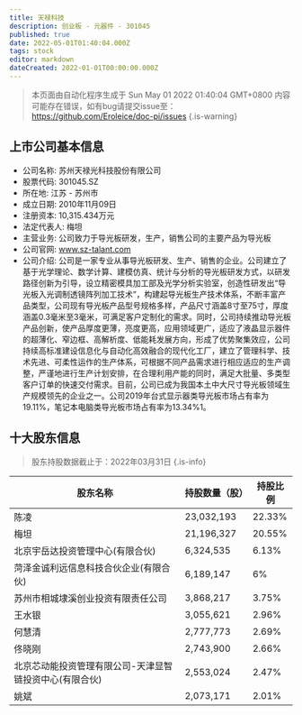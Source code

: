 ```yaml
---
title: 天禄科技
description: 创业板 - 元器件 - 301045
published: true
date: 2022-05-01T01:40:04.000Z
tags: stock
editor: markdown
dateCreated: 2022-01-01T00:00:00.000Z
---
```


> 本页面由自动化程序生成于 Sun May 01 2022 01:40:04 GMT+0800
> 内容可能存在错误，如有bug请提交issue至：https://github.com/Eroleice/doc-pi/issues
{.is-warning}

## 上市公司基本信息
- 公司名称: 苏州天禄光科技股份有限公司
- 股票代码: 301045.SZ
- 所在地: 江苏 - 苏州市
- 成立日期: 2010年11月09日
- 注册资本: 10,315.434万元
- 法定代表人: 梅坦
- 主营业务: 公司致力于导光板研发，生产，销售公司的主要产品为导光板
- 公司官网: www.sz-talant.com
- 公司介绍: 公司是一家专业从事导光板研发、生产、销售的企业。公司建立了基于光学理论、数学计算、建模仿真、统计与分析的导光板研发方式，以研发路径创新为引导，设立精密模具加工部及光学分析实验室，创造性研发出“导光板入光调制透镜阵列加工技术”，构建起导光板生产技术体系，不断丰富产品类型，公司现有导光板产品型号规格多样，产品尺寸涵盖8寸至75寸，厚度涵盖0.3毫米至3毫米，可满足客户定制化的需求。同时，公司持续推动导光板产品创新，使产品厚度更薄，亮度更高，应用领域更广，适应了液晶显示器件的超薄化、窄边框、高解析度、低能耗发展方向，形成了优势聚集效应，公司持续高标准建设信息化与自动化高效融合的现代化工厂，建立了管理科学、技术先进、可柔性运作的生产体系，可根据不同产品需求进行相应适应的生产调整，严谨地进行生产计划安排，在合理利用产能的同时，满足大批量、多类型客户订单的快速交付需求。目前，公司已成为我国本土中大尺寸导光板领域生产规模领先的企业之一。公司2019年台式显示器类导光板市场占有率为19.11%，笔记本电脑类导光板市场占有率为13.34%1。


## 十大股东信息
> 股东持股数据截止于：2022年03月31日
{.is-info}

| 股东名称 | 持股数量（股） | 持股比例 |
| --- | --- | --- |
| 陈凌 | 23,032,193 | 22.33% |
| 梅坦 | 21,196,327 | 20.55% |
| 北京宇岳达投资管理中心(有限合伙) | 6,324,535 | 6.13% |
| 菏泽金诚利远信息科技合伙企业(有限合伙) | 6,189,147 | 6% |
| 苏州市相城埭溪创业投资有限责任公司 | 3,868,217 | 3.75% |
| 王水银 | 3,055,621 | 2.96% |
| 何慧清 | 2,777,773 | 2.69% |
| 佟晓刚 | 2,743,900 | 2.66% |
| 北京芯动能投资管理有限公司-天津显智链投资中心(有限合伙) | 2,553,024 | 2.47% |
| 姚斌 | 2,073,171 | 2.01% |




